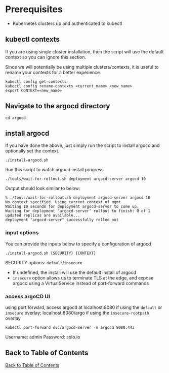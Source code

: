 # Prerequisites
- Kubernetes clusters up and authenticated to kubectl

## kubectl contexts
If you are using single cluster installation, then the script will use the default context so you can ignore this section.

Since we will potentially be using multiple clusters/contexts, it is useful to rename your contexts for a better experience
```
kubectl config get-contexts
kubectl config rename-contexts <current_name> <new_name>
export CONTEXT=<new_name>
```

## Navigate to the argocd directory
```
cd argocd
```

## install argocd
If you have done the above, just simply run the script to install argocd and optionally set the context.
```
./install-argocd.sh
```

Run this script to watch argocd install progress
```
./tools/wait-for-rollout.sh deployment argocd-server argocd 10
```

Output should look similar to below:
```
% ./tools/wait-for-rollout.sh deployment argocd-server argocd 10
No context specified. Using current context of mgmt
Waiting 10 seconds for deployment argocd-server to come up.
Waiting for deployment "argocd-server" rollout to finish: 0 of 1 updated replicas are available...
deployment "argocd-server" successfully rolled out
```

### input options
You can provide the inputs below to specify a configuration of argocd
```
./install-argocd.sh {SECURITY} {CONTEXT}
```

SECURITY options: `default`/`insecure`
- If undefined, the install will use the default install of argocd
- `insecure` option allows us to terminate TLS at the edge, and expose argocd using a VirtualService instead of port-forward commands

### access argoCD UI
using port forward, access argocd at localhost:8080 if using the `default` or `insecure` overlay; localhost:8080/argo if using the `insecure-rootpath` overlay
```
kubectl port-forward svc/argocd-server -n argocd 8080:443
```

Username: admin
Password: solo.io

## Back to Table of Contents
[Back to Table of Contents](https://github.com/solo-io/gitops-library#table-of-contents---labs)